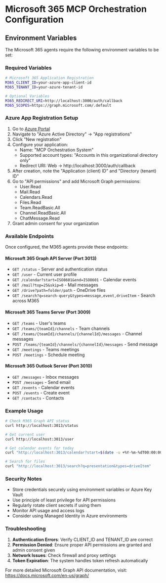 # Microsoft 365 MCP Orchestration Configuration

## Environment Variables

The Microsoft 365 agents require the following environment variables to be set:

### Required Variables

```bash
# Microsoft 365 Application Registration
M365_CLIENT_ID=your-azure-app-client-id
M365_TENANT_ID=your-azure-tenant-id

# Optional Variables
M365_REDIRECT_URI=http://localhost:3000/auth/callback
M365_SCOPES=https://graph.microsoft.com/.default
```

### Azure App Registration Setup

1. Go to [Azure Portal](https://portal.azure.com)
2. Navigate to "Azure Active Directory" → "App registrations"
3. Click "New registration"
4. Configure your application:
   - Name: "MCP Orchestration System"
   - Supported account types: "Accounts in this organizational directory only"
   - Redirect URI: Web → http://localhost:3000/auth/callback
5. After creation, note the "Application (client) ID" and "Directory (tenant) ID"
6. Go to "API permissions" and add Microsoft Graph permissions:
   - User.Read
   - Mail.Read
   - Calendars.Read
   - Files.Read
   - Team.ReadBasic.All
   - Channel.ReadBasic.All
   - ChatMessage.Read
7. Grant admin consent for your organization

### Available Endpoints

Once configured, the M365 agents provide these endpoints:

#### Microsoft 365 Graph API Server (Port 3013)
- `GET /status` - Server and authentication status
- `GET /user` - Current user profile
- `GET /calendar?start=ISO8601&end=ISO8601` - Calendar events
- `GET /mail?top=25&skip=0` - Mail messages
- `GET /drive?path=folder/path` - OneDrive files
- `GET /search?q=search-query&types=message,event,driveItem` - Search across M365

#### Microsoft 365 Teams Server (Port 3009)
- `GET /teams` - User's teams
- `GET /teams/{teamId}/channels` - Team channels
- `GET /teams/{teamId}/channels/{channelId}/messages` - Channel messages
- `POST /teams/{teamId}/channels/{channelId}/messages` - Send message
- `GET /meetings` - Teams meetings
- `POST /meetings` - Schedule meeting

#### Microsoft 365 Outlook Server (Port 3010)
- `GET /messages` - Inbox messages
- `POST /messages` - Send email
- `GET /events` - Calendar events
- `POST /events` - Create event
- `GET /contacts` - Contacts

### Example Usage

```bash
# Check M365 Graph API status
curl http://localhost:3013/status

# Get current user
curl http://localhost:3013/user

# Get calendar events for today
curl "http://localhost:3013/calendar?start=$(date -u +%Y-%m-%dT00:00:00Z)&end=$(date -u +%Y-%m-%dT23:59:59Z)"

# Search for files
curl "http://localhost:3013/search?q=presentation&types=driveItem"
```

### Security Notes

- Store credentials securely using environment variables or Azure Key Vault
- Use principle of least privilege for API permissions
- Regularly rotate client secrets if using them
- Monitor API usage and access logs
- Consider using Managed Identity in Azure environments

### Troubleshooting

1. **Authentication Errors**: Verify CLIENT_ID and TENANT_ID are correct
2. **Permission Denied**: Ensure proper API permissions are granted and admin consent given
3. **Network Issues**: Check firewall and proxy settings
4. **Token Expiration**: The system handles token refresh automatically

For more detailed Microsoft Graph API documentation, visit: https://docs.microsoft.com/en-us/graph/